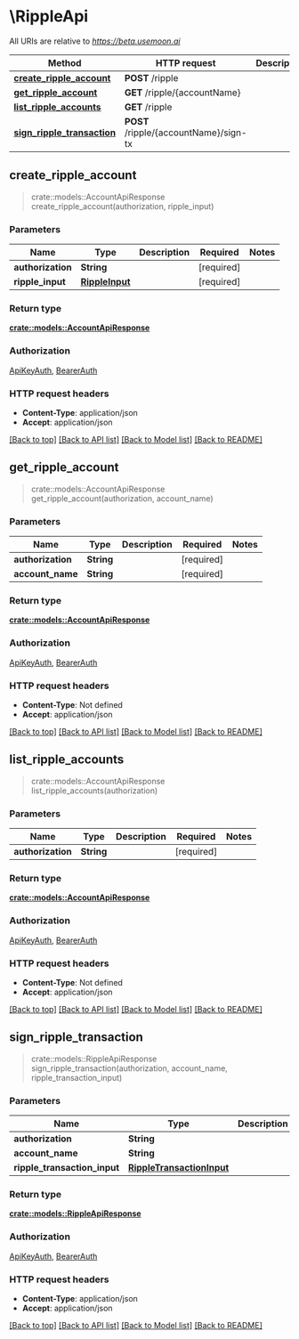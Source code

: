 # \RippleApi

All URIs are relative to _https://beta.usemoon.ai_

| Method                                                                  | HTTP request                           | Description |
| ----------------------------------------------------------------------- | -------------------------------------- | ----------- |
| [**create\_ripple\_account**](RippleApi.md#create\_ripple\_account)     | **POST** /ripple                       |             |
| [**get\_ripple\_account**](RippleApi.md#get\_ripple\_account)           | **GET** /ripple/{accountName}          |             |
| [**list\_ripple\_accounts**](RippleApi.md#list\_ripple\_accounts)       | **GET** /ripple                        |             |
| [**sign\_ripple\_transaction**](RippleApi.md#sign\_ripple\_transaction) | **POST** /ripple/{accountName}/sign-tx |             |

## create\_ripple\_account

> crate::models::AccountApiResponse create\_ripple\_account(authorization, ripple\_input)

### Parameters

| Name              | Type                              | Description | Required    | Notes |
| ----------------- | --------------------------------- | ----------- | ----------- | ----- |
| **authorization** | **String**                        |             | \[required] |       |
| **ripple\_input** | [**RippleInput**](RippleInput.md) |             | \[required] |       |

### Return type

[**crate::models::AccountApiResponse**](docs/AccountAPIResponse.md)

### Authorization

[ApiKeyAuth](./#ApiKeyAuth), [BearerAuth](./#BearerAuth)

### HTTP request headers

* **Content-Type**: application/json
* **Accept**: application/json

[\[Back to top\]](RippleApi.md) [\[Back to API list\]](./#documentation-for-api-endpoints) [\[Back to Model list\]](./#documentation-for-models) [\[Back to README\]](./)

## get\_ripple\_account

> crate::models::AccountApiResponse get\_ripple\_account(authorization, account\_name)

### Parameters

| Name              | Type       | Description | Required    | Notes |
| ----------------- | ---------- | ----------- | ----------- | ----- |
| **authorization** | **String** |             | \[required] |       |
| **account\_name** | **String** |             | \[required] |       |

### Return type

[**crate::models::AccountApiResponse**](docs/AccountAPIResponse.md)

### Authorization

[ApiKeyAuth](./#ApiKeyAuth), [BearerAuth](./#BearerAuth)

### HTTP request headers

* **Content-Type**: Not defined
* **Accept**: application/json

[\[Back to top\]](RippleApi.md) [\[Back to API list\]](./#documentation-for-api-endpoints) [\[Back to Model list\]](./#documentation-for-models) [\[Back to README\]](./)

## list\_ripple\_accounts

> crate::models::AccountApiResponse list\_ripple\_accounts(authorization)

### Parameters

| Name              | Type       | Description | Required    | Notes |
| ----------------- | ---------- | ----------- | ----------- | ----- |
| **authorization** | **String** |             | \[required] |       |

### Return type

[**crate::models::AccountApiResponse**](docs/AccountAPIResponse.md)

### Authorization

[ApiKeyAuth](./#ApiKeyAuth), [BearerAuth](./#BearerAuth)

### HTTP request headers

* **Content-Type**: Not defined
* **Accept**: application/json

[\[Back to top\]](RippleApi.md) [\[Back to API list\]](./#documentation-for-api-endpoints) [\[Back to Model list\]](./#documentation-for-models) [\[Back to README\]](./)

## sign\_ripple\_transaction

> crate::models::RippleApiResponse sign\_ripple\_transaction(authorization, account\_name, ripple\_transaction\_input)

### Parameters

| Name                           | Type                                                    | Description | Required    | Notes |
| ------------------------------ | ------------------------------------------------------- | ----------- | ----------- | ----- |
| **authorization**              | **String**                                              |             | \[required] |       |
| **account\_name**              | **String**                                              |             | \[required] |       |
| **ripple\_transaction\_input** | [**RippleTransactionInput**](RippleTransactionInput.md) |             | \[required] |       |

### Return type

[**crate::models::RippleApiResponse**](docs/RippleAPIResponse.md)

### Authorization

[ApiKeyAuth](./#ApiKeyAuth), [BearerAuth](./#BearerAuth)

### HTTP request headers

* **Content-Type**: application/json
* **Accept**: application/json

[\[Back to top\]](RippleApi.md) [\[Back to API list\]](./#documentation-for-api-endpoints) [\[Back to Model list\]](./#documentation-for-models) [\[Back to README\]](./)
